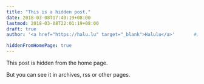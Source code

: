 ```yaml
---
title: "This is a hidden post."
date: 2018-03-08T17:40:19+08:00
lastmod: 2018-03-08T22:01:19+08:00
draft: true
author: '<a href="https://halu.lu" target="_blank">Halulu</a>'       #这是一个设计样式！

hiddenFromHomePage: true
---
```


This post is hidden from the home page.

<!--more-->

But you can see it in archives, rss or other pages.